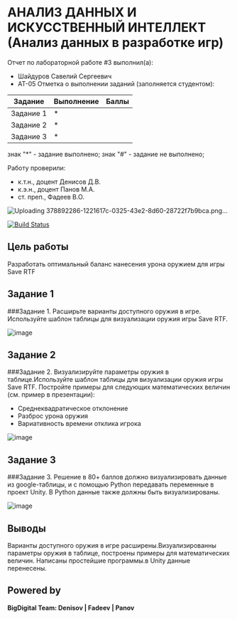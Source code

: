 # АНАЛИЗ ДАННЫХ И ИСКУССТВЕННЫЙ ИНТЕЛЛЕКТ (Анализ данных в разработке игр)

Отчет по лабораторной работе #3 выполнил(а):
- Шайдуров Савелий Сергеевич
- АТ-05
Отметка о выполнении заданий (заполняется студентом):

| Задание | Выполнение | Баллы |
| ------ | ------ | ------ |
| Задание 1 | * |  |
| Задание 2 | * |  |
| Задание 3 | * |  |

знак "*" - задание выполнено; знак "#" - задание не выполнено;

Работу проверили:
- к.т.н., доцент Денисов Д.В.
- к.э.н., доцент Панов М.А.
- ст. преп., Фадеев В.О.

![Uploading 378892286-1221617c-0325-43e2-8d60-28722f7b9bca.png…]()

[![Build Status](https://travis-ci.org/joemccann/dillinger.svg?branch=master)](https://travis-ci.org/joemccann/dillinger)


## Цель работы
Разработать оптимальный баланс нанесения урона оружием для игры Save RTF


## Задание 1
###Задание 1. Расширьте варианты доступного оружия в игре. Используйте шаблон таблицы для визуализации оружия игры Save RTF.


![image](https://github.com/user-attachments/assets/1221617c-0325-43e2-8d60-28722f7b9bca)



## Задание 2
###Задание 2. Визуализируйте параметры оружия в таблице.Используйте шаблон таблицы для визуализации оружия игры Save RTF. Постройте примеры для следующих математических величин (см. пример в презентации):
- Среднеквадратическое отклонение 
- Разброс урона оружия
- Вариативность времени отклика игрока 


![image](https://github.com/user-attachments/assets/8883fba0-93be-4cf5-95cb-1411d23c083d)




## Задание 3
###Задание 3. Решение в 80+ баллов должно визуализировать данные из google-таблицы, и с помощью Python передавать переменные в проект Unity. В Python данные также должны быть визуализированы.


![image](https://github.com/user-attachments/assets/400a4a21-cbf9-4369-b4f0-868533ff2bab)




## Выводы

Варианты доступного оружия в игре расширены.Визуализированны параметры оружия в таблице, построены примеры для математических величин. Написаны простейшие программы.в Unity данные перенесены.


## Powered by

**BigDigital Team: Denisov | Fadeev | Panov**
